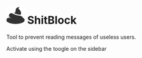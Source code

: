 ![alt tag](img/icon48.png)  ShitBlock 
=========



Tool to prevent reading messages of useless users.

Activate using the toogle on the sidebar
